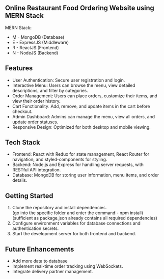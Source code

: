 ## Online Restaurant Food Ordering Website using MERN Stack

MERN Stack:
<ul>
<li>M - MongoDB (Database)</li>
<li>E - ExpressJS (Middleware)</li>
<li>R - ReactJS (Frontend)</li>
<li>N - NodeJS (Backend)</li>
</ul>

<h2>Features</h2>
<ul>
    <li>User Authentication: Secure user registration and login.</li>
    <li>Interactive Menu: Users can browse the menu, view detailed descriptions, and filter by categories.</li>
    <li>Order Management: Users can place orders, customize their items, and view their order history.</li>
    <li>Cart Functionality: Add, remove, and update items in the cart before checkout.</li>
    <li>Admin Dashboard: Admins can manage the menu, view all orders, and update order statuses.</li>
    <li>Responsive Design: Optimized for both desktop and mobile viewing.</li>
</ul>

<h2>Tech Stack</h2>
<ul>
    <li>Frontend: React with Redux for state management, React Router for navigation, and styled-components for styling.</li>
    <li>Backend: Node.js and Express for handling server requests, with RESTful API integration.</li>
    <li>Database: MongoDB for storing user information, menu items, and order details.</li>
</ul>

<h2>Getting Started</h2>
<ol>
    <li>Clone the repository and install dependencies. <br>
        (go into the specific folder and enter the command - npm install)<br>
        (sufficient as package.json already contains all required dependencies)</li>
    <li>Configure environment variables for database connections and authentication secrets.</li>
    <li>Start the development server for both frontend and backend.</li>
</ol>

<h2>Future Enhancements</h2>
<ul>
    <li>Add more data to database</li>
    <li>Implement real-time order tracking using WebSockets.</li>
    <li>Integrate delivery partner management.</li>
</ul>
